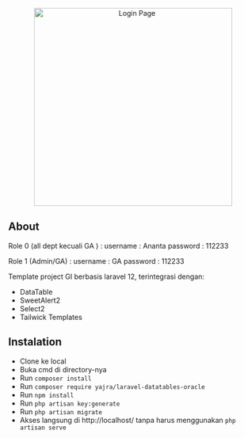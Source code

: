 <p align="center"><a href="https://drive.google.com/uc?export=view&id=1JLriGGx8wtegrTS7JGopZrAdrD2mz21s" target="_blank"><img src="https://drive.google.com/uc?export=view&id=1JLriGGx8wtegrTS7JGopZrAdrD2mz21s" width="400" alt="Login Page"></a></p>

## About

Role 0 (all dept kecuali GA ) : 
username : Ananta 
password : 112233

Role 1 (Admin/GA) : 
username : GA 
password : 112233

Template project GI berbasis laravel 12, terintegrasi dengan:

- DataTable
- SweetAlert2
- Select2
- Tailwick Templates

## Instalation

- Clone ke local
- Buka cmd di directory-nya
- Run ``composer install``
- Run ``composer require yajra/laravel-datatables-oracle ``
- Run ``npm install``
- Run ``php artisan key:generate``
- Run ``php artisan migrate``
- Akses langsung di http://localhost/<nama folder project> tanpa harus menggunakan ``php artisan serve``
